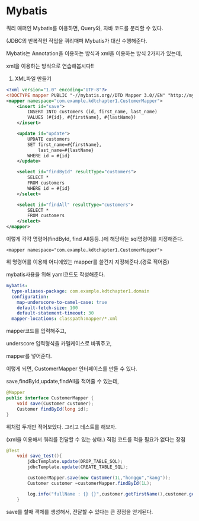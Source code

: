 # Mybatis

쿼리 매퍼인 Mybatis를 이용하면, Query와, 자바 코드를 분리할 수 있다.

(JDBC의 반복적인 작업을 쿼리매퍼 Mybatis가 대신 수행해준다.

Mybatis는 Annotation을 이용하는 방식과 xml을 이용하는 방식 2가지가 있는데,

xml을 이용하는 방식으로 연습해봅시다!!

1. XML파일 만들기

```xml
<?xml version="1.0" encoding="UTF-8"?>
<!DOCTYPE mapper PUBLIC "-//mybatis.org//DTD Mapper 3.0//EN" "http://mybatis.org/dtd/mybatis-3-mapper.dtd">
<mapper namespace="com.example.kdtchapter1.CustomerMapper">
    <insert id="save">
        INSERT INTO customers (id, first_name, last_name)
        VALUES (#{id}, #{firstName}, #{lastName})
    </insert>

    <update id="update">
        UPDATE customers
        SET first_name=#{firstName},
            last_name=#{lastName}
        WHERE id = #{id}
    </update>

    <select id="findById" resultType="customers">
        SELECT *
        FROM customers
        WHERE id = #{id}
    </select>

    <select id="findAll" resultType="customers">
        SELECT *
        FROM customers
    </select>
</mapper>
```

이렇게 각각 명령어(findById, find All등등..)에 해당하는 sql명령어를 지정해준다.

`<mapper namespace="com.example.kdtchapter1.CustomerMapper">`

위 명령어를 이용해 어디에있는 mapper를 쓸건지 지정해준다.(경로 적어줌)

mybatis사용을 위해 yaml코드도 작성해준다.

```yaml
mybatis:
  type-aliases-package: com.example.kdtchapter1.domain
  configuration:
    map-underscore-to-camel-case: true
    default-fetch-size: 100
    default-statement-timeout: 30
  mapper-locations: classpath:mapper/*.xml
```

mapper코드를 입력해주고,

underscore 입력형식을 카멜케이스로 바꿔주고,

mapper를 넣어준다.

이렇게 되면, CustomerMapper 인터페이스를 만들 수 있다.

save,findById,update,findAll을 적어줄 수 있는데,

```java
@Mapper
public interface CustomerMapper {
    void save(Customer customer);
    Customer findById(long id);
}
```

위처럼 두개만 적어보았다. 그리고 테스트를 해보자.

(xml을 이용해서 쿼리를 전달할 수 있는 상태.)  직접 코드를 적을 필요가 없다는 장점

```java
@Test
    void save_test(){
        jdbcTemplate.update(DROP_TABLE_SQL);
        jdbcTemplate.update(CREATE_TABLE_SQL);

        customerMapper.save(new Customer(1L,"honggu","kang"));
        Customer customer =customerMapper.findById(1L);

        log.info("fullName : {} {}",customer.getFirstName(),customer.getLastName());
    }
```

save를 할때 객체를 생성해서, 전달할 수 있다는 큰 장점을 얻게된다.